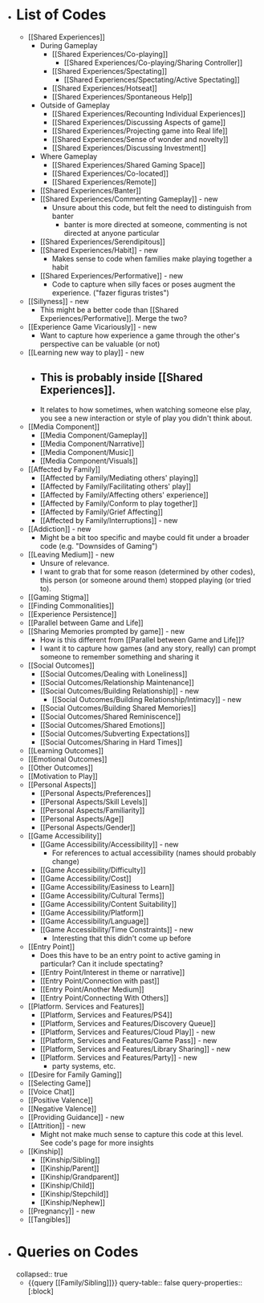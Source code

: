 - # List of Codes
	- [[Shared Experiences]]
		- During Gameplay
			- [[Shared Experiences/Co-playing]]
				- [[Shared Experiences/Co-playing/Sharing Controller]]
			- [[Shared Experiences/Spectating]]
				- [[Shared Experiences/Spectating/Active Spectating]]
			- [[Shared Experiences/Hotseat]]
			- [[Shared Experiences/Spontaneous Help]]
		- Outside of Gameplay
			- [[Shared Experiences/Recounting Individual Experiences]]
			- [[Shared Experiences/Discussing Aspects of game]]
			- [[Shared Experiences/Projecting game into Real life]]
			- [[Shared Experiences/Sense of wonder and novelty]]
			- [[Shared Experiences/Discussing Investment]]
		- Where Gameplay
			- [[Shared Experiences/Shared Gaming Space]]
			- [[Shared Experiences/Co-located]]
			- [[Shared Experiences/Remote]]
		- [[Shared Experiences/Banter]]
		- [[Shared Experiences/Commenting Gameplay]] - new
			- Unsure about this code, but felt the need to distinguish from banter
				- banter is more directed at someone, commenting is not directed at anyone particular
		- [[Shared Experiences/Serendipitous]]
		- [[Shared Experiences/Habit]] - new
			- Makes sense to code when families make playing together a habit
		- [[Shared Experiences/Performative]] - new
			- Code to capture when silly faces or poses augment the experience. ("fazer figuras tristes")
	- [[Sillyness]] - new
		- This might be a better code than [[Shared Experiences/Performative]]. Merge the two?
	- [[Experience Game Vicariously]] - new
		- Want to capture how experience a game through the other's perspective can be valuable (or not)
	- [[Learning new way to play]] - new
		- This is probably inside [[Shared Experiences]].
			-
		- It relates to how sometimes, when watching someone else play, you see a new interaction or style of play you didn't think about.
	- [[Media Component]]
		- [[Media Component/Gameplay]]
		- [[Media Component/Narrative]]
		- [[Media Component/Music]]
		- [[Media Component/Visuals]]
	- [[Affected by Family]]
		- [[Affected by Family/Mediating others' playing]]
		- [[Affected by Family/Facilitating others' play]]
		- [[Affected by Family/Affecting others' experience]]
		- [[Affected by Family/Conform to play together]]
		- [[Affected by Family/Grief Affecting]]
		- [[Affected by Family/Interruptions]] - new
	- [[Addiction]] - new
		- Might be a bit too specific and maybe could fit under a broader code (e.g. "Downsides of Gaming")
	- [[Leaving Medium]] - new
		- Unsure of relevance.
		- I want to grab that for some reason (determined by other codes), this person (or someone around them) stopped playing (or tried to).
	- [[Gaming Stigma]]
	- [[Finding Commonalities]]
	- [[Experience Persistence]]
	- [[Parallel between Game and Life]]
	- [[Sharing Memories prompted by game]] - new
		- How is this different from [[Parallel between Game and Life]]?
		- I want it to capture how games (and any story, really) can prompt someone to remember something and sharing it
	- [[Social Outcomes]]
		- [[Social Outcomes/Dealing with Loneliness]]
		- [[Social Outcomes/Relationship Maintenance]]
		- [[Social Outcomes/Building Relationship]] - new
			- [[Social Outcomes/Building Relationship/Intimacy]] - new
		- [[Social Outcomes/Building Shared Memories]]
		- [[Social Outcomes/Shared Reminiscence]]
		- [[Social Outcomes/Shared Emotions]]
		- [[Social Outcomes/Subverting Expectations]]
		- [[Social Outcomes/Sharing in Hard Times]]
	- [[Learning Outcomes]]
	- [[Emotional Outcomes]]
	- [[Other Outcomes]]
	- [[Motivation to Play]]
	- [[Personal Aspects]]
		- [[Personal Aspects/Preferences]]
		- [[Personal Aspects/Skill Levels]]
		- [[Personal Aspects/Familiarity]]
		- [[Personal Aspects/Age]]
		- [[Personal Aspects/Gender]]
	- [[Game Accessibility]]
		- [[Game Accessibility/Accessibility]] - new
			- For references to actual accessibility (names should probably change)
		- [[Game Accessibility/Difficulty]]
		- [[Game Accessibility/Cost]]
		- [[Game Accessibility/Easiness to Learn]]
		- [[Game Accessibility/Cultural Terms]]
		- [[Game Accessibility/Content Suitability]]
		- [[Game Accessibility/Platform]]
		- [[Game Accessibility/Language]]
		- [[Game Accessibility/Time Constraints]] - new
			- Interesting that this didn't come up before
	- [[Entry Point]]
		- Does this have to be an entry point to active gaming in particular? Can it include spectating?
		- [[Entry Point/Interest in theme or narrative]]
		- [[Entry Point/Connection with past]]
		- [[Entry Point/Another Medium]]
		- [[Entry Point/Connecting With Others]]
	- [[Platform. Services and Features]]
		- [[Platform, Services and Features/PS4]]
		- [[Platform, Services and Features/Discovery Queue]]
		- [[Platform, Services and Features/Cloud Play]] - new
		- [[Platform, Services and Features/Game Pass]] - new
		- [[Platform, Services and Features/Library Sharing]] - new
		- [[Platform. Services and Features/Party]] - new
			- party systems, etc.
	- [[Desire for Family Gaming]]
	- [[Selecting Game]]
	- [[Voice Chat]]
	- [[Positive Valence]]
	- [[Negative Valence]]
	- [[Providing Guidance]] - new
	- [[Attrition]] - new
		- Might not make much sense to capture this code at this level. See code's page for more insights
	- [[Kinship]]
		- [[Kinship/Sibling]]
		- [[Kinship/Parent]]
		- [[Kinship/Grandparent]]
		- [[Kinship/Child]]
		- [[Kinship/Stepchild]]
		- [[Kinship/Nephew]]
	- [[Pregnancy]] - new
	- [[Tangibles]]
- # Queries on Codes
  collapsed:: true
	- {{query [[Family/Sibling]]}}
	  query-table:: false
	  query-properties:: [:block]